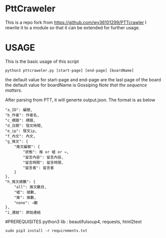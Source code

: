 # PttCraweler
This is a repo fork from https://github.com/wy36101299/PTTcrawler
I rewrite it to a module so that it can be extended for further usage.

# USAGE
This is the basic usage of this script
```python3
python3 pttcraweler.py [start-page] [end-page] [boardName]
```
the default value for start-page and end-page are the last page of the board
the default value for boardName is Gossiping
*Note that the sequence matters.*

After parsing from PTT, it will generte output.json.
The format is as below

    "a_ID": 編號,
    "b_作者": 作者名,
    "c_標題": 標題,
    "d_日期": 發文時間,
    "e_ip": 發文ip,
    "f_內文": 內文,
    "g_推文": {
        "推文編號": {
            "狀態": 推 or 噓 or →,
            "留言內容": 留言內容,
            "留言時間": 留言時間,
            "留言者": 留言者
        }
    },
    "h_推文總數": {
        "all": 推文數目,
        "噓": 噓數,
        "推": 推數,
        "none": →數
    },
    "i_連結": 原始連結

#PREREQUISITES
python3
lib : beautifulsoup4, requests, html2text
```
sudo pip3 install -r requirements.txt
```

